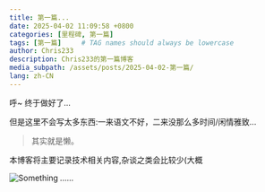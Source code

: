 ```yaml
---
title: 第一篇...
date: 2025-04-02 11:09:58 +0800
categories: [里程碑, 第一篇]
tags: [第一篇]     # TAG names should always be lowercase
author: Chris233
description: Chris233的第一篇博客
media_subpath: /assets/posts/2025-04-02-第一篇/
lang: zh-CN
---
```


呼~ 终于做好了...

但是这里不会写太多东西:一来语文不好，二来没那么多时间/闲情雅致...

> 其实就是懒。

本博客将主要记录技术相关内容,杂谈之类会比较少(大概

![Something](something.gif)
_......_










